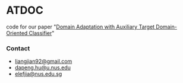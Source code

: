# ATDOC
code for our paper "[Domain Adaptation with Auxiliary Target Domain-Oriented Classifier](https://arxiv.org/pdf/2007.04171.pdf)"



### Contact

- [liangjian92@gmail.com](mailto:liangjian92@gmail.com)
- [dapeng.hu@u.nus.edu](mailto:dapeng.hu@u.nus.edu)
- [elefjia@nus.edu.sg](mailto:elefjia@nus.edu.sg)